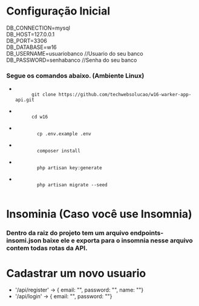 <h1>Configuração Inicial</h1>

DB_CONNECTION=mysql<br>
DB_HOST=127.0.0.1<br>
DB_PORT=3306<br>
DB_DATABASE=w16<br>
DB_USERNAME=usuariobanco //Usuario do seu banco<br>
DB_PASSWORD=senhabanco //Senha do seu banco<br>

<h3>Segue os comandos abaixo. (Ambiente Linux)</h3>
<ul>
  <li>
      <code>
      git clone https://github.com/techwebsolucao/w16-warker-app-api.git
      </code>
  </li>
  <li>
      <code>
      cd w16
      </code>
  </li>
  <li>
      <code>
        cp .env.example .env
      </code>
  </li>
  <li>
      <code>
        composer install
      </code>
  </li>
  <li>
      <code>
        php artisan key:generate
      </code>
  </li>
   <li>
      <code>
        php artisan migrate --seed
      </code>
  </li>
</ul>

<h1>Insominia (Caso você use Insomnia)</h1>
<h3>Dentro da raiz do projeto tem um arquivo <b>endpoints-insomi.json</b> baixe ele e exporta para o insomnia nesse arquivo contem todas rotas da API.</h3>

<h1>Cadastrar um novo usuario</h1>

<ul>
  <li>
    '/api/register' -> { email: "", password: "", name: ""}
  </li>

   <li>
    '/api/login' -> { email: "", password: ""}
  </li>
<ul>
